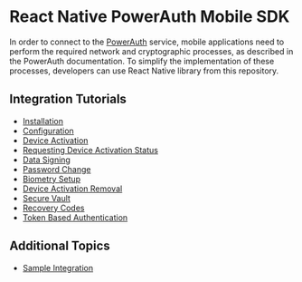 # React Native PowerAuth Mobile SDK

<!-- begin remove -->
In order to connect to the [PowerAuth](https://www.wultra.com/product/powerauth-mobile-security-suite) service, mobile applications need to perform the required network and cryptographic processes, as described in the PowerAuth documentation. To simplify the implementation of these processes, developers can use React Native library from this repository.
<!-- end -->

## Integration Tutorials

- [Installation](Installation.md)
- [Configuration](Configuration.md)
- [Device Activation](Device-Activation.md)
- [Requesting Device Activation Status](Requesting-Device-Activation-Status.md)
- [Data Signing](Data-Signing.md)
- [Password Change](Password-Change.md)
- [Biometry Setup](Biometry-Setup.md)
- [Device Activation Removal](Device-Activation-Removal.md)
- [Secure Vault](Secure-Vault.md)
- [Recovery Codes](Recovery-Codes.md)
- [Token Based Authentication](Token-Based-Authentication.md)

## Additional Topics
- [Sample Integration](Sample-Integration.md)